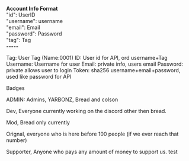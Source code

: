 
**Account Info Format** <br /> 
"id": UserID <br /> 
"username": username <br /> 
"email": Email <br /> 
"password": Password <br /> 
"tag": Tag <br />
**-----**


Tag: User Tag (Name:0001)
ID: User id for API, ord username+Tag
Username: Username for user
Email: private info, users email
Password: private allows user to login
Token: sha256 username+email+password, used like password for API



Badges

ADMIN: Admins, YARBONZ, Bread and colson

Dev, Everyone currently working on the discord other then bread.

Mod, Bread only currently

Orignal, everyone who is here before 100 people (if we ever reach that number)

Supporter, Anyone who pays any amount of money to support us.
test